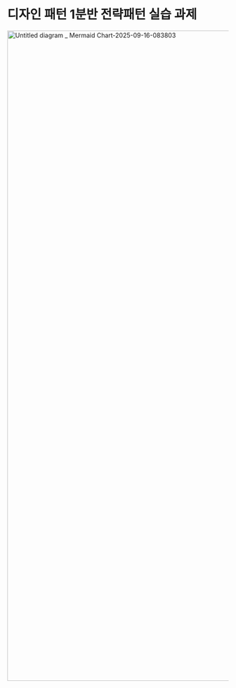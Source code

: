 # 디자인 패턴 1분반 전략패턴 실습 과제
<img width="3840" height="1479" alt="Untitled diagram _ Mermaid Chart-2025-09-16-083803" src="https://github.com/user-attachments/assets/f4f12a06-b8b7-462c-a2f5-13bde12f9dce" />

